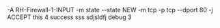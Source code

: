 -A RH-Firewall-1-INPUT -m state --state NEW -m tcp -p tcp --dport 80 -j ACCEPT 
this 4  success
sss  sdjsldfj
debug 3
